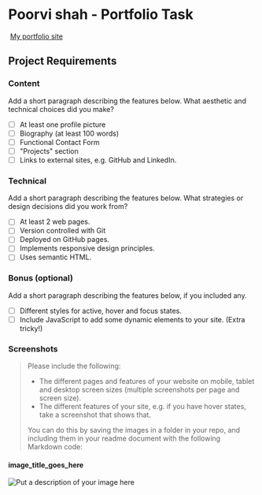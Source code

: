 # Poorvi shah - Portfolio Task
​
[My portfolio site](link_to_your_site)
​
## Project Requirements

### Content
 Add a short paragraph describing the features below. What aesthetic and technical choices did you make? 
- [ ] At least one profile picture
- [ ] Biography (at least 100 words)
- [ ] Functional Contact Form
- [ ] "Projects" section
- [ ] Links to external sites, e.g. GitHub and LinkedIn.
​
### Technical
 Add a short paragraph describing the features below. What strategies or design decisions did you work from? 
- [ ] At least 2 web pages.
- [ ] Version controlled with Git
- [ ] Deployed on GitHub pages.
- [ ] Implements responsive design principles.
- [ ] Uses semantic HTML.

### Bonus (optional)
 Add a short paragraph describing the features below, if you included any. 
- [ ] Different styles for active, hover and focus states.
- [ ] Include JavaScript to add some dynamic elements to your site. (Extra tricky!)
​
### Screenshots
> Please include the following:
> - The different pages and features of your website on mobile, tablet and desktop screen sizes (multiple screenshots per page and screen size).
> - The different features of your site, e.g. if you have hover states, take a screenshot that shows that.  
> 
> You can do this by saving the images in a folder in your repo, and including them in your readme document with the following Markdown code: 

####  image_title_goes_here 
![Put a description of your image here](./relative_path_to_file)